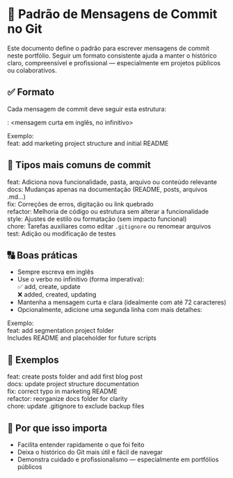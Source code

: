 # 📝 Padrão de Mensagens de Commit no Git

Este documento define o padrão para escrever mensagens de commit neste portfólio. Seguir um formato consistente ajuda a manter o histórico claro, compreensível e profissional — especialmente em projetos públicos ou colaborativos.

## ✅ Formato

Cada mensagem de commit deve seguir esta estrutura:

<tipo>: <mensagem curta em inglês, no infinitivo>

Exemplo:  
feat: add marketing project structure and initial README

## 🔖 Tipos mais comuns de commit

feat: Adiciona nova funcionalidade, pasta, arquivo ou conteúdo relevante  
docs: Mudanças apenas na documentação (README, posts, arquivos .md...)  
fix: Correções de erros, digitação ou link quebrado  
refactor: Melhoria de código ou estrutura sem alterar a funcionalidade  
style: Ajustes de estilo ou formatação (sem impacto funcional)  
chore: Tarefas auxiliares como editar `.gitignore` ou renomear arquivos  
test: Adição ou modificação de testes

## 🔠 Boas práticas

- Sempre escreva em inglês  
- Use o verbo no infinitivo (forma imperativa):  
  ✅ add, create, update  
  ❌ added, created, updating  
- Mantenha a mensagem curta e clara (idealmente com até 72 caracteres)  
- Opcionalmente, adicione uma segunda linha com mais detalhes:  

Exemplo:  
feat: add segmentation project folder  
Includes README and placeholder for future scripts

## 📌 Exemplos

feat: create posts folder and add first blog post  
docs: update project structure documentation  
fix: correct typo in marketing README  
refactor: reorganize docs folder for clarity  
chore: update .gitignore to exclude backup files

## 📎 Por que isso importa

- Facilita entender rapidamente o que foi feito  
- Deixa o histórico do Git mais útil e fácil de navegar  
- Demonstra cuidado e profissionalismo — especialmente em portfólios públicos
